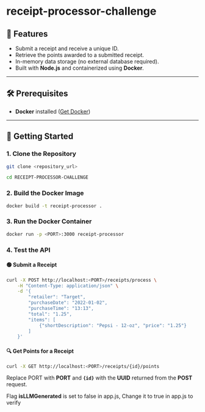 # receipt-processor-challenge

## 🚀 Features
- Submit a receipt and receive a unique ID.
- Retrieve the points awarded to a submitted receipt.
- In-memory data storage (no external database required).
- Built with **Node.js** and containerized using **Docker**.

---

## 🛠️ Prerequisites
- **Docker** installed ([Get Docker](https://docs.docker.com/get-docker/))

---

## 🚀 Getting Started

### 1. Clone the Repository
```bash
git clone <repository_url>
```
```bash
cd RECEIPT-PROCESSOR-CHALLENGE
```

### 2. Build the Docker Image
```bash
docker build -t receipt-processor .
```

### 3. Run the Docker Container
```bash
docker run -p <PORT>:3000 receipt-processor
```

### 4. Test the API

#### 🟢 Submit a Receipt
```bash
curl -X POST http://localhost:<PORT>/receipts/process \
    -H "Content-Type: application/json" \
    -d '{
        "retailer": "Target",
        "purchaseDate": "2022-01-02",
        "purchaseTime": "13:13",
        "total": "1.25",
        "items": [
            {"shortDescription": "Pepsi - 12-oz", "price": "1.25"}
        ]
    }'
```

#### 🔍 Get Points for a Receipt
```bash
curl -X GET http://localhost:<PORT>/receipts/{id}/points
```
Replace PORT with **PORT** and **`{id}`** with the **UUID** returned from the **POST** request.

Flag **isLLMGenerated** is set to false in app.js, Change it to true in app.js to verify
